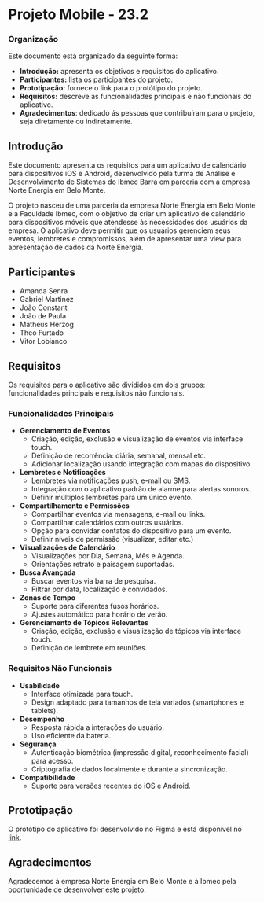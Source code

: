 # **Projeto Mobile - 23.2**

### **Organização**

Este documento está organizado da seguinte forma:

- **Introdução:** apresenta os objetivos e requisitos do aplicativo.
- **Participantes:** lista os participantes do projeto.
- **Prototipação:** fornece o link para o protótipo do projeto.
- **Requisitos:** descreve as funcionalidades principais e não funcionais do aplicativo.
- **Agradecimentos**: dedicado ás pessoas que contribuíram para o projeto, seja diretamente ou indiretamente.

## Introdução

Este documento apresenta os requisitos para um aplicativo de calendário para dispositivos iOS e Android, desenvolvido pela turma de Análise e Desenvolvimento de Sistemas do Ibmec Barra em parceria com a empresa Norte Energia em Belo Monte.

O projeto nasceu de uma parceria da empresa Norte Energia em Belo Monte e a Faculdade Ibmec, com o objetivo de criar um aplicativo de calendário para dispositivos móveis que atendesse às necessidades dos usuários da empresa. O aplicativo deve permitir que os usuários gerenciem seus eventos, lembretes e compromissos, além de apresentar uma view para apresentação de dados da Norte Energia.

## Participantes

- Amanda Senra
- Gabriel Martinez
- João Constant
- João de Paula
- Matheus Herzog
- Theo Furtado
- Vitor Lobianco


## Requisitos

Os requisitos para o aplicativo são divididos em dois grupos: funcionalidades principais e requisitos não funcionais.

### **Funcionalidades Principais**

- **Gerenciamento de Eventos**
    - Criação, edição, exclusão e visualização de eventos via interface touch.
    - Definição de recorrência: diária, semanal, mensal etc.
    - Adicionar localização usando integração com mapas do dispositivo.
- **Lembretes e Notificações**
    - Lembretes via notificações push, e-mail ou SMS.
    - Integração com o aplicativo padrão de alarme para alertas sonoros.
    - Definir múltiplos lembretes para um único evento.
- **Compartilhamento e Permissões**
    - Compartilhar eventos via mensagens, e-mail ou links.
    - Compartilhar calendários com outros usuários.
    - Opção para convidar contatos do dispositivo para um evento.
    - Definir níveis de permissão (visualizar, editar etc.)
- **Visualizações de Calendário**
    - Visualizações por Dia, Semana, Mês e Agenda.
    - Orientações retrato e paisagem suportadas.
- **Busca Avançada**
    - Buscar eventos via barra de pesquisa.
    - Filtrar por data, localização e convidados.
- **Zonas de Tempo**
    - Suporte para diferentes fusos horários.
    - Ajustes automático para horário de verão.
- **Gerenciamento de Tópicos Relevantes**
    - Criação, edição, exclusão e visualização de tópicos via interface touch.
    - Definição de lembrete em reuniões.

### **Requisitos Não Funcionais**

- **Usabilidade**
    - Interface otimizada para touch.
    - Design adaptado para tamanhos de tela variados (smartphones e tablets).
- **Desempenho**
    - Resposta rápida a interações do usuário.
    - Uso eficiente da bateria.
- **Segurança**
    - Autenticação biométrica (impressão digital, reconhecimento facial) para acesso.
    - Criptografia de dados localmente e durante a sincronização.
- **Compatibilidade**
    - Suporte para versões recentes do iOS e Android.

## Prototipação

O protótipo do aplicativo foi desenvolvido no Figma e está disponível no [link](https://www.figma.com/file/pE5kwOBHfYBDix9rfGEaFF/Prototipo-versao-1?type=design&node-id=0-1&mode=design&t=gXujiauYCYmy3Oyq-0).


## **Agradecimentos**

Agradecemos à empresa Norte Energia em Belo Monte e à Ibmec pela oportunidade de desenvolver este projeto.
